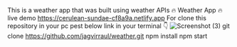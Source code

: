 This is a weather app that was built using weather APIs  🔥
Weather App 🔥
live demo  https://cerulean-sundae-cf8a9a.netlify.app
For clone this repository in your pc pest below link in your terminal 👇
![Screenshot (3)](https://user-images.githubusercontent.com/88086347/185039581-27d7313b-75b8-4317-b677-39531b880011.png)
git clone https://github.com/jagvirraul/weather.git
npm install
npm start
